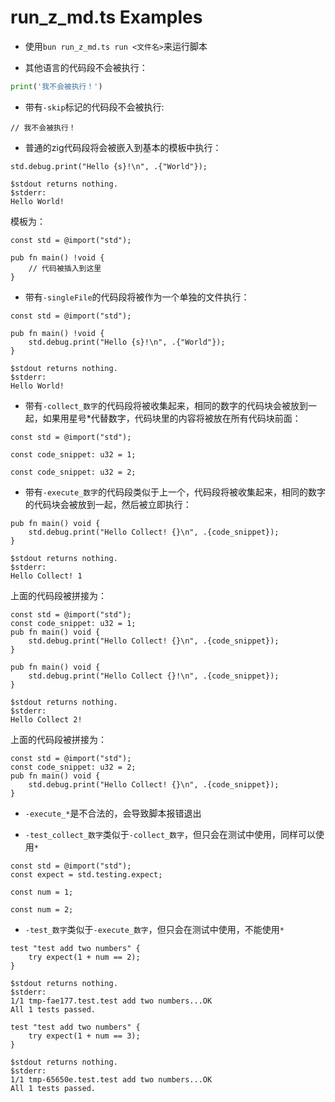 # run_z_md.ts Examples

- 使用`bun run_z_md.ts run <文件名>`来运行脚本

- 其他语言的代码段不会被执行：

```python
print('我不会被执行！')
```

- 带有`-skip`标记的代码段不会被执行:

```zig
// 我不会被执行！
```

- 普通的zig代码段将会被嵌入到基本的模板中执行：

```zig
std.debug.print("Hello {s}!\n", .{"World"});
```

```ansi
$stdout returns nothing.
$stderr:
Hello World!
```

模板为：
```zig
const std = @import("std");

pub fn main() !void {
    // 代码被插入到这里
}
```

- 带有`-singleFile`的代码段将被作为一个单独的文件执行：

```zig
const std = @import("std");

pub fn main() !void {
    std.debug.print("Hello {s}!\n", .{"World"});
}
```

```ansi
$stdout returns nothing.
$stderr:
Hello World!
```

- 带有`-collect_数字`的代码段将被收集起来，相同的数字的代码块会被放到一起，如果用星号*代替数字，代码块里的内容将被放在所有代码块前面：

```zig
const std = @import("std");
```

```zig
const code_snippet: u32 = 1;
```

```zig
const code_snippet: u32 = 2;
```

- 带有`-execute_数字`的代码段类似于上一个，代码段将被收集起来，相同的数字的代码块会被放到一起，然后被立即执行：

```zig
pub fn main() void {
    std.debug.print("Hello Collect! {}\n", .{code_snippet});
}
```

```ansi
$stdout returns nothing.
$stderr:
Hello Collect! 1
```

上面的代码段被拼接为：
```zig
const std = @import("std");
const code_snippet: u32 = 1;
pub fn main() void {
    std.debug.print("Hello Collect! {}\n", .{code_snippet});
}
```

```zig
pub fn main() void {
    std.debug.print("Hello Collect {}!\n", .{code_snippet});
}
```

```ansi
$stdout returns nothing.
$stderr:
Hello Collect 2!
```

上面的代码段被拼接为：
```zig
const std = @import("std");
const code_snippet: u32 = 2;
pub fn main() void {
    std.debug.print("Hello Collect! {}\n", .{code_snippet});
}
```

- `-execute_*`是不合法的，会导致脚本报错退出

- `-test_collect_数字`类似于`-collect_数字`，但只会在测试中使用，同样可以使用`*`

```zig
const std = @import("std");
const expect = std.testing.expect;
```

```zig
const num = 1;
```

```zig
const num = 2;
```

- `-test_数字`类似于`-execute_数字`，但只会在测试中使用，不能使用`*`

```zig
test "test add two numbers" {
    try expect(1 + num == 2);
}
```

```ansi
$stdout returns nothing.
$stderr:
1/1 tmp-fae177.test.test add two numbers...OK
All 1 tests passed.
```

```zig
test "test add two numbers" {
    try expect(1 + num == 3);
}
```

```ansi
$stdout returns nothing.
$stderr:
1/1 tmp-65650e.test.test add two numbers...OK
All 1 tests passed.
```

